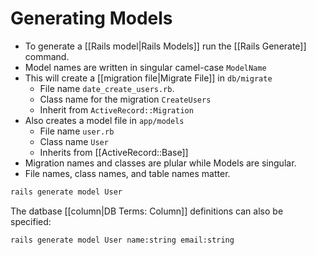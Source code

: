 # Generating Models


- To generate a [[Rails model|Rails Models]] run the [[Rails Generate]] command.
- Model names are written in singular camel-case `ModelName`
- This will create a [[migration file|Migrate File]] in `db/migrate` 
  - File name `date_create_users.rb`.
  - Class name for the migration `CreateUsers` 
  - Inherit from `ActiveRecord::Migration`
- Also creates a model file in `app/models`
  - File name `user.rb`
  - Class name `User`
  - Inherits from [[ActiveRecord::Base]]
- Migration names and classes are plular while Models are singular.
- File names, class names, and table names matter.

```bash
rails generate model User
```

The datbase [[column|DB Terms: Column]] definitions can also be specified:

```bash
rails generate model User name:string email:string
```